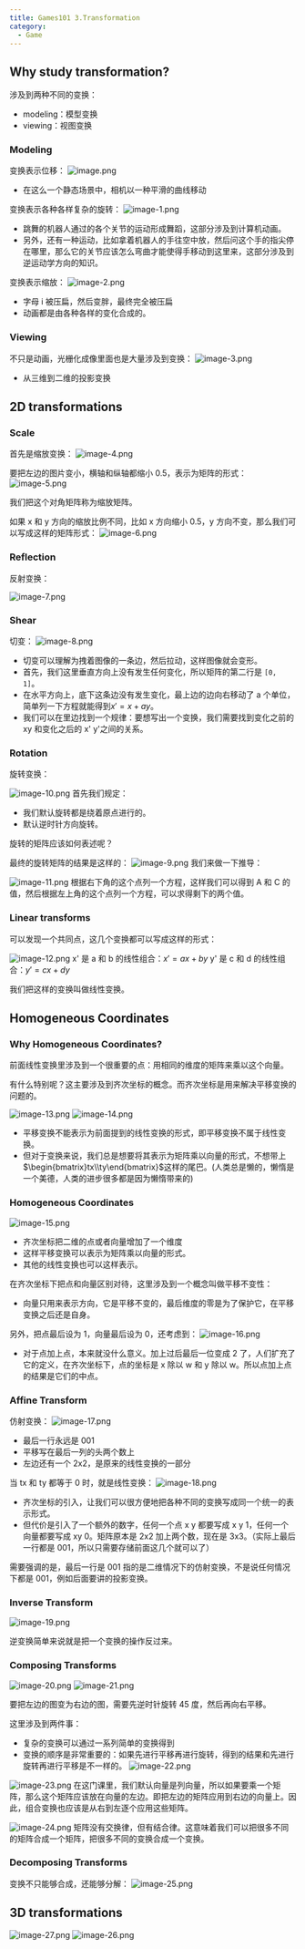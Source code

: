 ```yaml
---
title: Games101 3.Transformation
category:
  - Game
---
```


## Why study transformation?

涉及到两种不同的变换：

- modeling：模型变换
- viewing：视图变换

### Modeling

变换表示位移：
![image.png](/images/Pub_Note_Games101_3/image.png)

- 在这么一个静态场景中，相机以一种平滑的曲线移动

变换表示各种各样复杂的旋转：
![image-1.png](/images/Pub_Note_Games101_3/image-1.png)

- 跳舞的机器人通过的各个关节的运动形成舞蹈，这部分涉及到计算机动画。
- 另外，还有一种运动，比如拿着机器人的手往空中放，然后问这个手的指尖停在哪里，那么它的关节应该怎么弯曲才能使得手移动到这里来，这部分涉及到逆运动学方向的知识。

变换表示缩放：
![image-2.png](/images/Pub_Note_Games101_3/image-2.png)

- 字母 i 被压扁，然后变胖，最终完全被压扁
- 动画都是由各种各样的变化合成的。

### Viewing

不只是动画，光栅化成像里面也是大量涉及到变换：
![image-3.png](/images/Pub_Note_Games101_3/image-3.png)

- 从三维到二维的投影变换

## 2D transformations

### Scale

首先是缩放变换：
![image-4.png](/images/Pub_Note_Games101_3/image-4.png)

要把左边的图片变小，横轴和纵轴都缩小 0.5，表示为矩阵的形式：
![image-5.png](/images/Pub_Note_Games101_3/image-5.png)

我们把这个对角矩阵称为缩放矩阵。

如果 x 和 y 方向的缩放比例不同，比如 x 方向缩小 0.5，y 方向不变，那么我们可以写成这样的矩阵形式：
![image-6.png](/images/Pub_Note_Games101_3/image-6.png)

### Reflection

反射变换：

![image-7.png](/images/Pub_Note_Games101_3/image-7.png)

### Shear

切变：
![image-8.png](/images/Pub_Note_Games101_3/image-8.png)

- 切变可以理解为拽着图像的一条边，然后拉动，这样图像就会变形。
- 首先，我们这里垂直方向上没有发生任何变化，所以矩阵的第二行是 `[0, 1]`。
- 在水平方向上，底下这条边没有发生变化，最上边的边向右移动了 a 个单位，简单列一下方程就能得到$x' = x + ay$。
- 我们可以在里边找到一个规律：要想写出一个变换，我们需要找到变化之前的 xy 和变化之后的 x' y'之间的关系。

### Rotation

旋转变换：

![image-10.png](/images/Pub_Note_Games101_3/image-10.png)
首先我们规定：

- 我们默认旋转都是绕着原点进行的。
- 默认逆时针方向旋转。

旋转的矩阵应该如何表述呢？

最终的旋转矩阵的结果是这样的：
![image-9.png](/images/Pub_Note_Games101_3/image-9.png)
我们来做一下推导：

![image-11.png](/images/Pub_Note_Games101_3/image-11.png)
根据右下角的这个点列一个方程，这样我们可以得到 A 和 C 的值，然后根据左上角的这个点列一个方程，可以求得剩下的两个值。

### Linear transforms

可以发现一个共同点，这几个变换都可以写成这样的形式：

![image-12.png](/images/Pub_Note_Games101_3/image-12.png)
x' 是 a 和 b 的线性组合：$x' = ax + by$
y' 是 c 和 d 的线性组合：$y' = cx + dy$

我们把这样的变换叫做线性变换。

## Homogeneous Coordinates

### Why Homogeneous Coordinates?

前面线性变换里涉及到一个很重要的点：用相同的维度的矩阵来乘以这个向量。

有什么特别呢？这主要涉及到齐次坐标的概念。而齐次坐标是用来解决平移变换的问题的。

![image-13.png](/images/Pub_Note_Games101_3/image-13.png)
![image-14.png](/images/Pub_Note_Games101_3/image-14.png)

- 平移变换不能表示为前面提到的线性变换的形式，即平移变换不属于线性变换。
- 但对于变换来说，我们总是想要将其表示为矩阵乘以向量的形式，不想带上$\begin{bmatrix}tx\\ty\end{bmatrix}$这样的尾巴。(人类总是懒的，懒惰是一个美德，人类的进步很多都是因为懒惰带来的)

### Homogeneous Coordinates

![image-15.png](/images/Pub_Note_Games101_3/image-15.png)

- 齐次坐标把二维的点或者向量增加了一个维度
- 这样平移变换可以表示为矩阵乘以向量的形式。
- 其他的线性变换也可以这样表示。

在齐次坐标下把点和向量区别对待，这里涉及到一个概念叫做平移不变性：

- 向量只用来表示方向，它是平移不变的，最后维度的零是为了保护它，在平移变换之后还是自身。

另外，把点最后设为 1，向量最后设为 0，还考虑到：
![image-16.png](/images/Pub_Note_Games101_3/image-16.png)

- 对于点加上点，本来就没什么意义。加上过后最后一位变成 2 了，人们扩充了它的定义，在齐次坐标下，点的坐标是 x 除以 w 和 y 除以 w。所以点加上点的结果是它们的中点。

### Affine Transform

仿射变换：
![image-17.png](/images/Pub_Note_Games101_3/image-17.png)

- 最后一行永远是 001
- 平移写在最后一列的头两个数上
- 左边还有一个 2x2，是原来的线性变换的一部分

当 tx 和 ty 都等于 0 时，就是线性变换：
![image-18.png](/images/Pub_Note_Games101_3/image-18.png)

- 齐次坐标的引入，让我们可以很方便地把各种不同的变换写成同一个统一的表示形式。
- 但代价是引入了一个额外的数字，任何一个点 x y 都要写成 x y 1，任何一个向量都要写成 xy 0。矩阵原本是 2x2 加上两个数，现在是 3x3。（实际上最后一行都是 001，所以只需要存储前面这几个就可以了）

需要强调的是，最后一行是 001 指的是二维情况下的仿射变换，不是说任何情况下都是 001，例如后面要讲的投影变换。

### Inverse Transform

![image-19.png](/images/Pub_Note_Games101_3/image-19.png)

逆变换简单来说就是把一个变换的操作反过来。

### Composing Transforms

![image-20.png](/images/Pub_Note_Games101_3/image-20.png)
![image-21.png](/images/Pub_Note_Games101_3/image-21.png)

要把左边的图变为右边的图，需要先逆时针旋转 45 度，然后再向右平移。

这里涉及到两件事：

- 复杂的变换可以通过一系列简单的变换得到
- 变换的顺序是非常重要的：如果先进行平移再进行旋转，得到的结果和先进行旋转再进行平移是不一样的。
  ![image-22.png](/images/Pub_Note_Games101_3/image-22.png)

![image-23.png](/images/Pub_Note_Games101_3/image-23.png)
在这门课里，我们默认向量是列向量，所以如果要乘一个矩阵，那么这个矩阵应该放在向量的左边。即把左边的矩阵应用到右边的向量上。因此，组合变换也应该是从右到左逐个应用这些矩阵。

![image-24.png](/images/Pub_Note_Games101_3/image-24.png)
矩阵没有交换律，但有结合律。这意味着我们可以把很多不同的矩阵合成一个矩阵，把很多不同的变换合成一个变换。

### Decomposing Transforms

变换不只能够合成，还能够分解：
![image-25.png](/images/Pub_Note_Games101_3/image-25.png)

## 3D transformations

![image-27.png](/images/Pub_Note_Games101_3/image-27.png)
![image-26.png](/images/Pub_Note_Games101_3/image-26.png)
